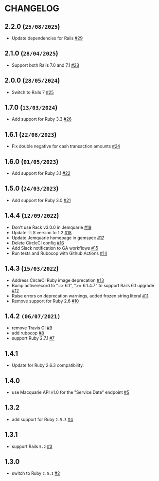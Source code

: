 # CHANGELOG

## 2.2.0 (`25/08/2025`)
 * Update dependencies for Rails [#29](https://github.com/sharesight/jemquarie/pull/29)

## 2.1.0 (`28/04/2025`)
 * Support both Rails 7.0 and 7.1 [#28](https://github.com/sharesight/jemquarie/pull/28)

## 2.0.0 (`28/05/2024`)
 * Switch to Rails 7 [#25](https://github.com/sharesight/jemquarie/pull/25)

## 1.7.0 (`13/03/2024`)
 * Add support for Ruby 3.3 [#26](https://github.com/sharesight/jemquarie/pull/26)

## 1.6.1 (`22/08/2023`)
 * Fix double negative for cash transaction amounts [#24](https://github.com/sharesight/jemquarie/pull/24)

## 1.6.0 (`01/05/2023`)
 * Add support for Ruby 3.1 [#22](https://github.com/sharesight/jemquarie/pull/22)

## 1.5.0 (`24/03/2023`)
 * Add support for Ruby 3.0 [#21](https://github.com/sharesight/jemquarie/pull/21)

## 1.4.4 (`12/09/2022`)
 * Don't use Rack v3.0.0 in Jemquarie [#19](https://github.com/sharesight/jemquarie/pull/19)
 * Update TLS version to 1.2 [#18](https://github.com/sharesight/jemquarie/pull/18)
 * Update Jemquarie homepage in gemspec [#17](https://github.com/sharesight/jemquarie/pull/17)
 * Delete CircleCI config [#16](https://github.com/sharesight/jemquarie/pull/16)
 * Add Slack notification to GA workflows [#15](https://github.com/sharesight/jemquarie/pull/15)
 * Run tests and Rubocop with Github Actions [#14](https://github.com/sharesight/jemquarie/pull/14)

## 1.4.3 (`15/03/2022`)
 * Address CircleCI Ruby image deprecation [#13](https://github.com/sharesight/jemquarie/pull/13)
 * Bump activerecord to "~> 6.1", ">= 6.1.4.7" to support Rails 6.1 upgrade [#12](https://github.com/sharesight/jemquarie/pull/12)
 * Raise errors on deprecation warnings, added frozen string literal [#11](https://github.com/sharesight/jemquarie/pull/11)
 * Remove support for Ruby 2.6 [#10](https://github.com/sharesight/jemquarie/pull/10)

## 1.4.2 `(06/07/2021)`
* remove Travis CI [#9](https://github.com/sharesight/jemquarie/pull/9)
* add rubocop [#8](https://github.com/sharesight/jemquarie/pull/8)
* support Ruby 2.7.1 [#7](https://github.com/sharesight/jemquarie/pull/7)

## 1.4.1

* Update for Ruby 2.6.3 compatibility.

## 1.4.0

 * use Macquarie API v1.0 for the "Service Date" endpoint [#5](https://github.com/sharesight/jemquarie/pull/5)

## 1.3.2

 * add support for Ruby `2.5.3` [#4](https://github.com/sharesight/jemquarie/pull/4)

## 1.3.1

 * support Rails `5.2` [#3](https://github.com/sharesight/jemquarie/pull/3)

## 1.3.0

 * switch to Ruby `2.5.1` [#2](https://github.com/sharesight/jemquarie/pull/2)
